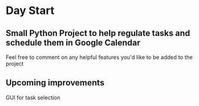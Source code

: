 # Day Start
## Small Python Project to help regulate tasks and schedule them in Google Calendar
Feel free to comment on any helpful features you'd like to be added to the project

## Upcoming improvements
GUI for task selection
